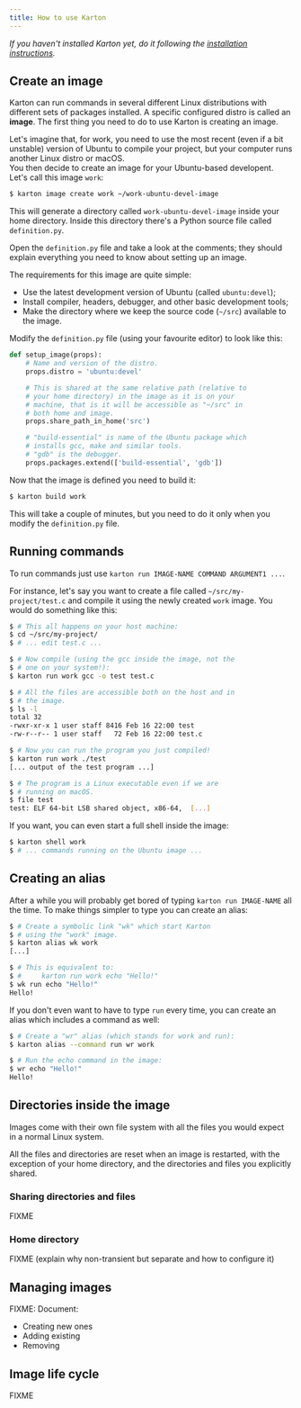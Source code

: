 ```yaml
---
title: How to use Karton
---
```


*If you haven't installed Karton yet, do it following the [installation instructions](install.md).*


Create an image
---------------

Karton can run commands in several different Linux distributions with different sets of packages installed. A specific configured distro is called an **image**.
The first thing you need to do to use Karton is creating an image.

Let's imagine that, for work, you need to use the most recent (even if a bit unstable) version of Ubuntu to compile your project, but your computer runs another Linux distro or macOS.<br>
You then decide to create an image for your Ubuntu-based developent. Let's call this image `work`:

```sh
$ karton image create work ~/work-ubuntu-devel-image
```

This will generate a directory called `work-ubuntu-devel-image` inside your home directory. Inside this directory there's a Python source file called `definition.py`.

Open the `definition.py` file and take a look at the comments; they should explain everything you need to know about setting up an image.

The requirements for this image are quite simple:

* Use the latest development version of Ubuntu (called `ubuntu:devel`);
* Install compiler, headers, debugger, and other basic development tools;
* Make the directory where we keep the source code (`~/src`) available to the image.

Modify the `definition.py` file (using your favourite editor) to look like this:

```python
def setup_image(props):
    # Name and version of the distro.
    props.distro = 'ubuntu:devel'

    # This is shared at the same relative path (relative to
    # your home directory) in the image as it is on your
    # machine, that is it will be accessible as "~/src" in
    # both home and image.
    props.share_path_in_home('src')

    # "build-essential" is name of the Ubuntu package which
    # installs gcc, make and similar tools.
    # "gdb" is the debugger.
    props.packages.extend(['build-essential', 'gdb'])
```

Now that the image is defined you need to build it:

```sh
$ karton build work
```

This will take a couple of minutes, but you need to do it only when you modify the `definition.py` file.


Running commands
----------------

To run commands just use `karton run IMAGE-NAME COMMAND ARGUMENT1 ...`.

For instance, let's say you want to create a file called `~/src/my-project/test.c` and compile it using the newly created `work` image. You would do something like this:

```sh
$ # This all happens on your host machine:
$ cd ~/src/my-project/
$ # ... edit test.c ...

$ # Now compile (using the gcc inside the image, not the
$ # one on your system!):
$ karton run work gcc -o test test.c

$ # All the files are accessible both on the host and in
$ # the image.
$ ls -l
total 32
-rwxr-xr-x 1 user staff 8416 Feb 16 22:00 test
-rw-r--r-- 1 user staff   72 Feb 16 22:00 test.c

$ # Now you can run the program you just compiled!
$ karton run work ./test
[... output of the test program ...]

$ # The program is a Linux executable even if we are
$ # running on macOS.
$ file test
test: ELF 64-bit LSB shared object, x86-64,  [...]
```

If you want, you can even start a full shell inside the image:

```sh
$ karton shell work
$ # ... commands running on the Ubuntu image ...
```


Creating an alias
-----------------

After a while you will probably get bored of typing `karton run IMAGE-NAME` all the time. To make things simpler to type you can create an alias:

```sh
$ # Create a symbolic link "wk" which start Karton
$ # using the "work" image.
$ karton alias wk work
[...]

$ # This is equivalent to:
$ #     karton run work echo "Hello!"
$ wk run echo "Hello!"
Hello!
```

If you don't even want to have to type `run` every time, you can create an alias which includes a command as well:

```sh
$ # Create a "wr" alias (which stands for work and run):
$ karton alias --command run wr work

$ # Run the echo command in the image:
$ wr echo "Hello!"
Hello!
```

Directories inside the image
----------------------------

Images come with their own file system with all the files you would expect in a normal Linux system.

All the files and directories are reset when an image is restarted, with the exception of your home directory, and the directories and files you explicitly shared.

### Sharing directories and files

FIXME

### Home directory

FIXME (explain why non-transient but separate and how to configure it)


Managing images
---------------

FIXME: Document:

* Creating new ones
* Adding existing
* Removing


Image life cycle
----------------

FIXME
